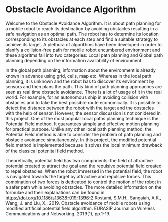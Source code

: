 # Obstacle Avoidance Algorithm
Welcome to the Obstacle Avoidance Algorithm. 
It is about path planning for a mobile robot to reach its destination by avoiding obstacles resulting in a safe navigation as an optimal path. The robot has to determine its location corresponding to its obstacles at each step and find a suitable strategy to achieve its target. A plethora of algorithms have been developed in order to planify a collision-free path for mobile robot encumbered environment and these algoritms fall into two categories: Local path planning and Global path planning depending on the information availability of environment. 

In the global path planning, information about the environment is already known in advance using grid, cells, map etc. Whereas in the local path planning, it is unknown and the robot has to discover its environment by sensors and then plans the path. This kind of path planning approaches are seen as real time obstacle avoidance. There is a lot of usage of it in the real world. For example, for an autonomous ship in avoiding collision with obstacles and to take the best possible route economically. It is possible to detect the distance between the robot with the target and the obstacles with the help of sensor. However, the sensor discussion is not conidered in this project. One of the most popular local paths planning technique is the Potential Field method. It guarantees simple and effective motion planning for practical purpose. Unlike any other local path planning method, the Potential Field method is able to consider the problem of path planning and obstacle avoidance simultaneously. In this project, the modified potential field method is implemented because it solves the local minimum drawback of the classical potenital field method.

Theoretically, potential field has two components: the field of attractive potential created to attract the goal and the repulsive potential field created to repel obstacles. When the robot immersed in the potential field, the robot is navigated towards the target by attractive and repulsive forces. This combination of two forces is dedicated to control the motion of the robot in a safer path while avoiding obstacles. The more detailed information on the formulae and their explanations can be found in https://doi.org/10.1186/s13638-019-1396-2 Rostami, S.M.H., Sangaiah, A.K., Wang, J. and Liu, X., 2019. Obstacle avoidance of mobile robots using modified artificial potential field algorithm. EURASIP Journal on Wireless Communications and Networking, 2019(1), pp.1-19.

